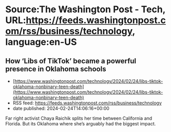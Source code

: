 # Source:The Washington Post - Tech, URL:https://feeds.washingtonpost.com/rss/business/technology, language:en-US

## How ‘Libs of TikTok’ became a powerful presence in Oklahoma schools
 - [https://www.washingtonpost.com/technology/2024/02/24/libs-tiktok-oklahoma-nonbinary-teen-death](https://www.washingtonpost.com/technology/2024/02/24/libs-tiktok-oklahoma-nonbinary-teen-death)
 - RSS feed: https://feeds.washingtonpost.com/rss/business/technology
 - date published: 2024-02-24T14:06:16+00:00

Far right activist Chaya Raichik splits her time between California and Florida. But its Oklahoma where she’s arguably had the biggest impact.


